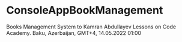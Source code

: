 # ConsoleAppBookManagement
Books Management System to
Kamran Abdullayev Lessons
on Code Academy. 
Baku, Azerbaijan, GMT+4, 14.05.2022 01:00
